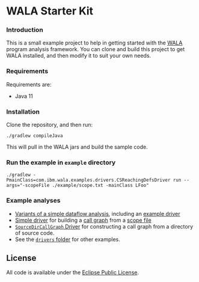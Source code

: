 WALA Starter Kit
=======

### Introduction

This is a small example project to help in getting started with the
[WALA](https://github.com/wala/WALA) program analysis framework.  You
can clone and build this project to get WALA installed, and then
modify it to suit your own needs.

### Requirements

Requirements are:

  * Java 11
### Installation

Clone the repository, and then run:

    ./gradlew compileJava
    
This will pull in the WALA jars and build the sample code.

### Run the example in `example` directory
```
./gradlew -PmainClass=com.ibm.wala.examples.drivers.CSReachingDefsDriver run --args="-scopeFile ./example/scope.txt -mainClass LFoo"
```

### Example analyses

  * [Variants of a simple dataflow analysis](https://github.com/msridhar/WALA-start/tree/master/src/main/java/com/ibm/wala/examples/analysis/dataflow), including an [example driver](https://github.com/msridhar/WALA-start/blob/master/src/main/java/com/ibm/wala/examples/drivers/CSReachingDefsDriver.java)
  * [Simple driver](https://github.com/msridhar/WALA-start/blob/master/src/main/java/com/ibm/wala/examples/drivers/ScopeFileCallGraph.java) for building a [call graph](http://wala.sourceforge.net/wiki/index.php/UserGuide:CallGraph) from a [scope file](http://wala.sourceforge.net/wiki/index.php/UserGuide:AnalysisScope)
  * [`SourceDirCallGraph` Driver](https://github.com/wala/WALA-start/blob/master/src/main/java/com/ibm/wala/examples/drivers/SourceDirCallGraph.java) for constructing a call graph from a directory of source code.
  * See the [`drivers` folder](https://github.com/wala/WALA-start/tree/master/src/main/java/com/ibm/wala/examples/drivers) for other examples.

License
-------

All code is available under the [Eclipse Public License](http://www.eclipse.org/legal/epl-v10.html).
